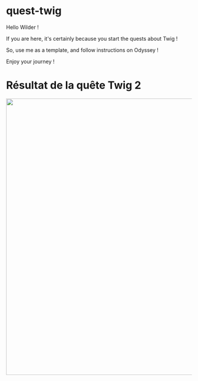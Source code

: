 # quest-twig

Hello Wilder !

If you are here, it's certainly because you start the quests about Twig !

So, use me as a template, and follow instructions on Odyssey !

Enjoy your journey !

<h1>Résultat de la quête Twig 2</h1>
<img src="https://github.com/alekmik/twig-quest-2/assets/90455479/22d761f4-a89d-4dc5-98f5-fca408149f8c" width="750px">
